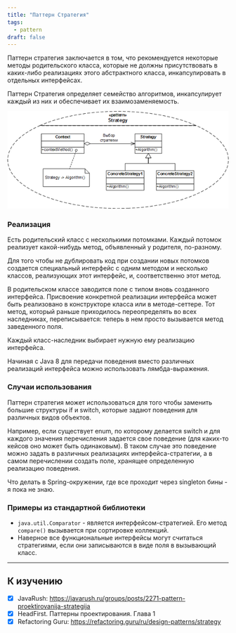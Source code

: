 ```yaml
---
title: "Паттерн Стратегия"
tags:
  - pattern
draft: false
---
```


Паттерн стратегия заключается в том, что рекомендуется некоторые методы родительского класса, которые не должны присутствовать в каких-либо реализациях этого абстрактного класса, инкапсулировать в отдельных интерфейсах.

Паттерн Стратегия определяет семейство алгоритмов, инкапсулирует каждый из них и обеспечивает их взаимозаменяемость.

![strategy](../../images/strategy_pattern.png)

### Реализация

Есть родительский класс с несколькими потомками. Каждый потомок реализует какой-нибудь метод, объявленный у родителя, по-разному.

Для того чтобы не дублировать код при создании новых потомков создается специальный интерфейс с одним методом и несколько классов, реализующих этот интерфейс, и, соответственно этот метод.

В родительском классе заводится поле с типом вновь созданного интерфейса. Присвоение конкретной реализации интерфейса может быть реализовано в конструкторе класса или в методе-сеттере. Тот метод, который раньше приходилось переопределять во всех наследниках, переписывается: теперь в нем просто вызывается метод заведенного поля.

Каждый класс-наследник выбирает нужную ему реализацию интерфейса.

Начиная с Java 8 для передачи поведения вместо различных реализаций интерфейса можно использовать лямбда-выражения.

### Случаи использования

Паттерн стратегия может использоваться для того чтобы заменить большие структуры if и switch, которые задают поведения для различных видов объектов.

Например, если существует enum, по которому делается switch и для каждого значения перечисления задается свое поведение (для каких-то кейсов оно может быть одинаковым). В таком случае это поведение можно задать в различных реализациях интерфейса-стратегии, а в самом перечислении создать поле, хранящее определенную реализацию поведения.

Что делать в Spring-окружении, где все проходит через singleton бины - я пока не знаю.

### Примеры из стандартной библиотеки

- `java.util.Comparator` - является интерфейсом-стратегией. Его метод `compare()` вызывается при сортировке коллекций.
- Наверное все функциональные интерфейсы могут считаться стратегиями, если они записываются в виде поля в вызывающий класс.

---
## К изучению
- [X] JavaRush: https://javarush.ru/groups/posts/2271-pattern-proektirovanija-strategija
- [X] HeadFirst. Паттерны проектирования. Глава 1
- [X] Refactoring Guru: https://refactoring.guru/ru/design-patterns/strategy